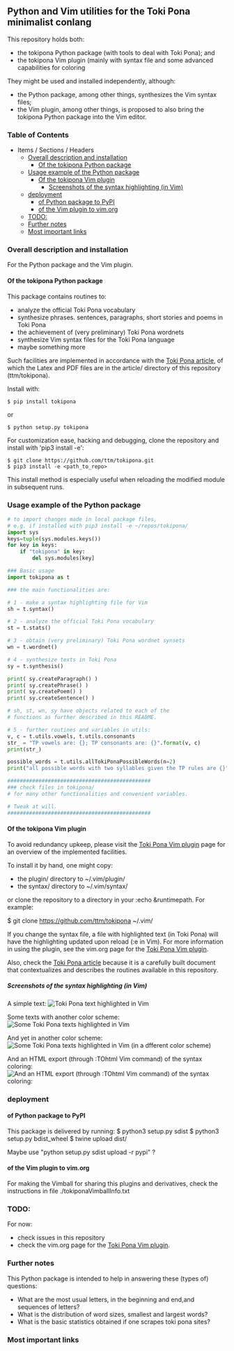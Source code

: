 ## Python and Vim utilities for the Toki Pona minimalist conlang

This repository holds both:
- the tokipona Python package (with tools to deal with Toki Pona); and
- the tokipona Vim plugin (mainly with syntax file and some advanced capabilities for coloring

They might be used and installed independently,
although:
- the Python package, among other things, synthesizes the Vim syntax files;
- the Vim plugin, among other things, is proposed to also bring the
  tokipona Python package into the Vim editor.

### Table of Contents
- Items / Sections / Headers
  * [Overall description and installation](#overall-description-and-installation)
    + [Of the tokipona Python package](#of-the-tokipona-python-package)
  * [Usage example of the Python package](#usage-example-of-the-python-package)
    + [Of the tokipona Vim plugin](#of-the-tokipona-vim-plugin)
      - [Screenshots of the syntax highlighting (in Vim)](#screenshots-of-the-syntax-highlighting--in-vim-)
  * [deployment](#deployment)
    + [of Python package to PyPI](#of-python-package-to-pypi)
    + [of the Vim plugin to vim.org](#of-the-vim-plugin-to-vimorg)
  * [TODO:](#todo-)
  * [Further notes](#further-notes)
  * [Most important links](#most-important-links)

### Overall description and installation
For the Python package and the Vim plugin.

#### Of the tokipona Python package
This package contains routines to:
- analyze the official Toki Pona vocabulary
- synthesize phrases. sentences, paragraphs, short stories and poems in Toki Pona
- the achievement of (very preliminary) Toki Pona wordnets
- synthesize Vim syntax files for the Toki Pona language
- maybe something more

Such facilities are implemented in accordance with the [Toki Pona article],
of which the Latex and PDF files are in the article/ directory
of this repository (ttm/tokipona).

Install with:

    $ pip install tokipona
or

    $ python setup.py tokipona

For customization ease, hacking and debugging, clone the repository and install with 'pip3 install -e':

    $ git clone https://github.com/ttm/tokipona.git
    $ pip3 install -e <path_to_repo>

This install method is especially useful when reloading the modified module in subsequent runs.

### Usage example of the Python package


```python
# to import changes made in local package files,
# e.g. if installed with pip3 install -e ~/repos/tokipona/
import sys
keys=tuple(sys.modules.keys())
for key in keys:
    if "tokipona" in key:
        del sys.modules[key]

### Basic usage
import tokipona as t

### the main functionalities are:

# 1 - make a syntax highlighting file for Vim
sh = t.syntax()

# 2 - analyze the official Toki Pona vocabulary
st = t.stats()

# 3 - obtain (very preliminary) Toki Pona wordnet synsets
wn = t.wordnet()

# 4 - synthesize texts in Toki Pona
sy = t.synthesis()

print( sy.createParagraph() )
print( sy.createPhrase() )
print( sy.createPoem() )
print( sy.createSentence() )

# sh, st, wn, sy have objects related to each of the
# functions as further described in this README.

# 5 - further routines and variables in utils:
v, c = t.utils.vowels, t.utils.consonants
str_ = "TP vowels are: {}; TP consonants are: {}".format(v, c)
print(str_)

possible_words = t.utils.allTokiPonaPossibleWords(n=2)
print("all possible words with two syllables given the TP rules are {}".format(possible_words))

##############################################
### check files in tokipona/
# for many other functionalities and convenient variables.

# Tweak at will.
##############################################

```


#### Of the tokipona Vim plugin
To avoid redundancy upkeep, please visit
the [Toki Pona Vim plugin] page for an overview of the
implemented facilities.

To install it by hand, one might copy:
- the plugin/ directory to ~/.vim/plugin/
- the syntax/ directory to ~/.vim/syntax/

or clone the repository to a directory in your :echo &runtimepath.
For example:

  $ git clone https://github.com/ttm/tokipona ~/.vim/

If you change the syntax file,
a file with highlighted text (in Toki Pona)
will have the highlighting updated upon
reload (:e<CR> in Vim).
For more information in using the plugin,
see the vim.org page for the [Toki Pona Vim plugin].

Also, check the [Toki Pona article] because it is a carefully built
document that contextualizes and describes the routines available
in this repository.

##### Screenshots of the syntax highlighting (in Vim)

A simple text:
![Toki Pona text highlighted in Vim](https://imgur.com/xTLGVjE.jpg)

Some texts with another color scheme:
![Some Toki Pona texts highlighted in Vim](https://imgur.com/6OGc5bT.jpg)

And yet in another color scheme:
![Some Toki Pona texts highlighted in Vim (in a dfferent color scheme)](https://imgur.com/fj4hQkt.jpg)

And an HTML export (through :TOhtml Vim command)
of the syntax coloring:
![And an HTML export (through :TOhtml Vim command) of the syntax coloring:](https://imgur.com/v7a3hME.jpg)

### deployment

#### of Python package to PyPI
This package іs delivered by running:
  $ python3 setup.py sdist
  $ python3 setup.py bdist\_wheel
  $ twine upload dist/

Maybe use "python setup.py sdist upload -r pypi" ?

#### of the Vim plugin to vim.org
For making the Vimball for sharing this plugins and derivatives,
check the instructions in file ./tokiponaVimballInfo.txt

### TODO:
For now:
- check issues in this repository
- check the vim.org page for the [Toki Pona Vim plugin].

### Further notes
This Python package is intended to help in answering these (types of) questions:
- What are the most usual letters, in the beginning and end,and sequences of letters?
- What is the distribution of word sizes, smallest and largest words?
- What is the basic statistics obtained if one scrapes toki pona sites?

### Most important links

[Toki Pona article]: https://arxiv.org/abs/1712.09359
[Toki Pona Vim plugin]: https://vim.sourceforge.io/scripts/script.php?script_id=5656
